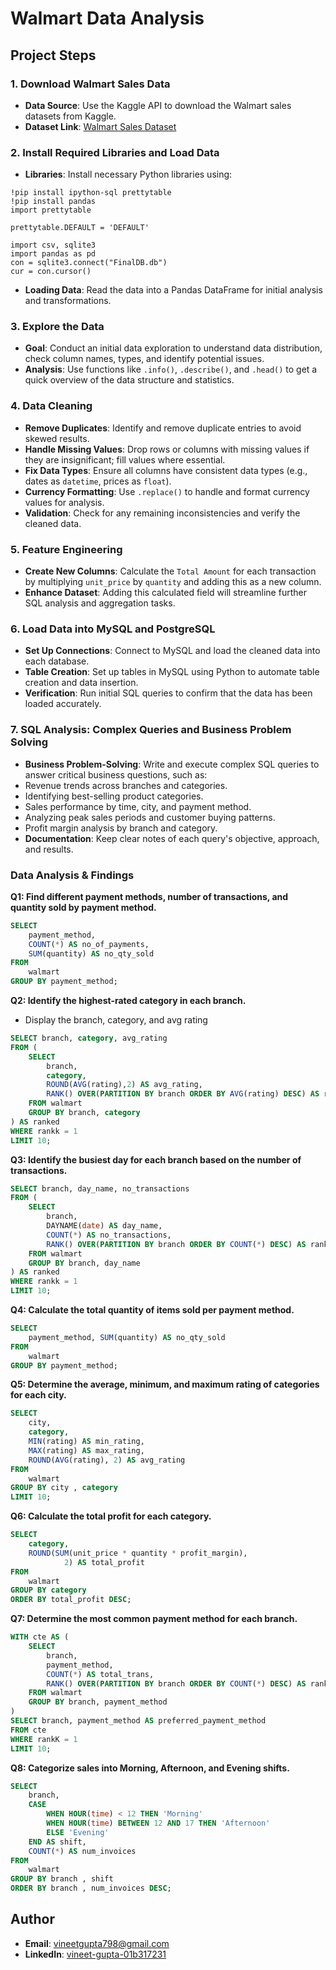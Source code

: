 # Walmart Data Analysis

## Project Steps

### 1. Download Walmart Sales Data

- **Data Source**: Use the Kaggle API to download the Walmart sales datasets from Kaggle.
- **Dataset Link**: [Walmart Sales Dataset](https://www.kaggle.com/najir0123/walmart-10k-sales-datasets)

### 2. Install Required Libraries and Load Data

- **Libraries**: Install necessary Python libraries using:
```
!pip install ipython-sql prettytable
!pip install pandas 
import prettytable

prettytable.DEFAULT = 'DEFAULT'

```
```
import csv, sqlite3
import pandas as pd
con = sqlite3.connect("FinalDB.db")
cur = con.cursor()

```
- **Loading Data**: Read the data into a Pandas DataFrame for initial analysis and transformations.

### 3. Explore the Data

- **Goal**: Conduct an initial data exploration to understand data distribution, check column names, types, and identify potential issues.
- **Analysis**: Use functions like `.info()`, `.describe()`, and `.head()` to get a quick overview of the data structure and statistics.

### 4. Data Cleaning

- **Remove Duplicates**: Identify and remove duplicate entries to avoid skewed results.
- **Handle Missing Values**: Drop rows or columns with missing values if they are insignificant; fill values where essential.
- **Fix Data Types**: Ensure all columns have consistent data types (e.g., dates as `datetime`, prices as `float`).
- **Currency Formatting**: Use `.replace()` to handle and format currency values for analysis.
- **Validation**: Check for any remaining inconsistencies and verify the cleaned data.

### 5. Feature Engineering

- **Create New Columns**: Calculate the `Total Amount` for each transaction by multiplying `unit_price` by `quantity` and adding this as a new column.
- **Enhance Dataset**: Adding this calculated field will streamline further SQL analysis and aggregation tasks.

### 6. Load Data into MySQL and PostgreSQL

- **Set Up Connections**: Connect to MySQL and load the cleaned data into each database.
- **Table Creation**: Set up tables in MySQL using Python to automate table creation and data insertion.
- **Verification**: Run initial SQL queries to confirm that the data has been loaded accurately.

### 7. SQL Analysis: Complex Queries and Business Problem Solving

- **Business Problem-Solving**: Write and execute complex SQL queries to answer critical business questions, such as:
- Revenue trends across branches and categories.
- Identifying best-selling product categories.
- Sales performance by time, city, and payment method.
- Analyzing peak sales periods and customer buying patterns.
- Profit margin analysis by branch and category.
- **Documentation**: Keep clear notes of each query's objective, approach, and results.

### Data Analysis & Findings

**Q1: Find different payment methods, number of transactions, and quantity sold by payment method.**

```sql
SELECT 
    payment_method,
    COUNT(*) AS no_of_payments,
    SUM(quantity) AS no_qty_sold
FROM
    walmart
GROUP BY payment_method;

```

**Q2: Identify the highest-rated category in each branch.**
- Display the branch, category, and avg rating

```sql
SELECT branch, category, avg_rating
FROM (
    SELECT 
        branch,
        category,
        ROUND(AVG(rating),2) AS avg_rating,
        RANK() OVER(PARTITION BY branch ORDER BY AVG(rating) DESC) AS rankk
    FROM walmart
    GROUP BY branch, category
) AS ranked
WHERE rankk = 1
LIMIT 10;

```

**Q3: Identify the busiest day for each branch based on the number of transactions.**

```sql
SELECT branch, day_name, no_transactions
FROM (
    SELECT 
        branch,
        DAYNAME(date) AS day_name,
        COUNT(*) AS no_transactions,
        RANK() OVER(PARTITION BY branch ORDER BY COUNT(*) DESC) AS rankk
    FROM walmart
    GROUP BY branch, day_name
) AS ranked
WHERE rankk = 1
LIMIT 10;

```

**Q4: Calculate the total quantity of items sold per payment method.**

```sql
SELECT 
    payment_method, SUM(quantity) AS no_qty_sold
FROM
    walmart
GROUP BY payment_method;

```

**Q5: Determine the average, minimum, and maximum rating of categories for each city.**

```sql
SELECT 
    city,
    category,
    MIN(rating) AS min_rating,
    MAX(rating) AS max_rating,
    ROUND(AVG(rating), 2) AS avg_rating
FROM
    walmart
GROUP BY city , category
LIMIT 10;

```

**Q6: Calculate the total profit for each category.**

```sql
SELECT 
    category,
    ROUND(SUM(unit_price * quantity * profit_margin),
            2) AS total_profit
FROM
    walmart
GROUP BY category
ORDER BY total_profit DESC;

```

**Q7: Determine the most common payment method for each branch.**

```sql
WITH cte AS (
    SELECT 
        branch,
        payment_method,
        COUNT(*) AS total_trans,
        RANK() OVER(PARTITION BY branch ORDER BY COUNT(*) DESC) AS rankK
    FROM walmart
    GROUP BY branch, payment_method
)
SELECT branch, payment_method AS preferred_payment_method
FROM cte
WHERE rankK = 1
LIMIT 10;

```

**Q8: Categorize sales into Morning, Afternoon, and Evening shifts.**

```sql
SELECT 
    branch,
    CASE
        WHEN HOUR(time) < 12 THEN 'Morning'
        WHEN HOUR(time) BETWEEN 12 AND 17 THEN 'Afternoon'
        ELSE 'Evening'
    END AS shift,
    COUNT(*) AS num_invoices
FROM
    walmart
GROUP BY branch , shift
ORDER BY branch , num_invoices DESC;

```

## Author
- **Email**: vineetgupta798@gmail.com
- **LinkedIn**: [vineet-gupta-01b317231](https://www.linkedin.com/in/vineet-gupta-01b317231/)

